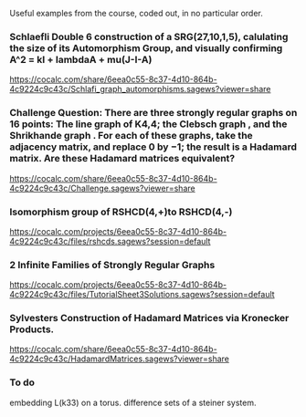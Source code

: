 Useful examples from the course, coded out, in no particular order. 

### Schlaefli Double 6 construction of a SRG(27,10,1,5), calulating the size of its Automorphism Group, and visually confirming A^2 = kI + lambdaA + mu(J-I-A)
https://cocalc.com/share/6eea0c55-8c37-4d10-864b-4c9224c9c43c/Schlafi_graph_automorphisms.sagews?viewer=share

### Challenge Question: There are three strongly regular graphs on 16 points: The line graph of K4,4; the Clebsch graph , and the Shrikhande graph . For each of these graphs, take the adjacency matrix, and replace 0 by −1; the result is a Hadamard matrix. Are these Hadamard matrices equivalent?
https://cocalc.com/share/6eea0c55-8c37-4d10-864b-4c9224c9c43c/Challenge.sagews?viewer=share

### Isomorphism group of RSHCD(4,+)to RSHCD(4,-)
https://cocalc.com/projects/6eea0c55-8c37-4d10-864b-4c9224c9c43c/files/rshcds.sagews?session=default

### 2 Infinite Families of Strongly Regular Graphs
https://cocalc.com/projects/6eea0c55-8c37-4d10-864b-4c9224c9c43c/files/TutorialSheet3Solutions.sagews?session=default

### Sylvesters Construction of Hadamard Matrices via Kronecker Products. 
https://cocalc.com/share/6eea0c55-8c37-4d10-864b-4c9224c9c43c/HadamardMatrices.sagews?viewer=share


### To do
embedding L(k33) on a torus.
difference sets of a steiner system. 

